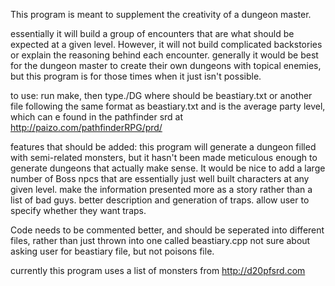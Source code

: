 This program is meant to supplement the creativity of a dungeon master.

essentially it will build a group of encounters that are what should be expected at a given level. However, it will not build complicated backstories or explain the reasoning behind each encounter. generally it would be best for the dungeon master to create their own dungeons with topical enemies, but this program is for those times when it just isn't possible.

to use:
run make, then type./DG <beastiary filename> <APL>
where <beastiary filename> should be beastiary.txt or another file following the same format as beastiary.txt
and <APL> is the average party level, which can e found in the pathfinder srd at http://paizo.com/pathfinderRPG/prd/

features that should be added:
this program will generate a dungeon filled with semi-related monsters, but it hasn't been made meticulous enough to generate dungeons that actually make sense. 
It would be nice to add a large number of Boss npcs that are essentially just well built characters at any given level.
make the information presented more as a story rather than a list of bad guys.
better description and generation of traps.
allow user to specify whether they want traps.

Code needs to be commented better, and should be seperated into different files, rather than just thrown into one called beastiary.cpp
not sure about asking user for beastiary file, but not poisons file.


currently this program uses a list of monsters from http://d20pfsrd.com
